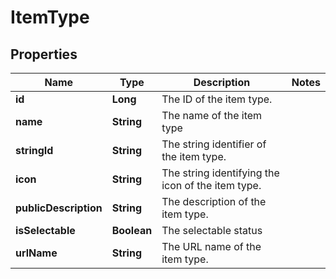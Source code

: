 
# ItemType

## Properties
Name | Type | Description | Notes
------------ | ------------- | ------------- | -------------
**id** | **Long** | The ID of the item type. | 
**name** | **String** | The name of the item type | 
**stringId** | **String** | The string identifier of the item type. | 
**icon** | **String** | The string identifying the icon of the item type. | 
**publicDescription** | **String** | The description of the item type. | 
**isSelectable** | **Boolean** | The selectable status | 
**urlName** | **String** | The URL name of the item type. | 



